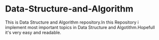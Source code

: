 # Data-Structure-and-Algorithm

This is Data Structure and Algorithm repository.In this Repository i implement most important topics in Data Structure and Algotithm.Hopefull it's very easy and readable.
